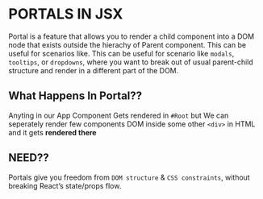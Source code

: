 # PORTALS IN JSX

Portal is a feature that allows you to render a child component into a DOM node that exists outside the hierachy of Parent component. This can be useful for scenarios like. This can be useful for scenario like `modals`, `tooltips`, or `dropdowns`, where you want to break out of usual parent-child structure and render in a different part of the DOM.

## What Happens In Portal??

Anyting in our App Component Gets rendered in `#Root` but We can seperately render few components DOM inside some other `<div>` in HTML and it gets **rendered there**

## NEED??

Portals give you freedom from `DOM structure` & `CSS constraints`, without breaking React’s state/props flow.
